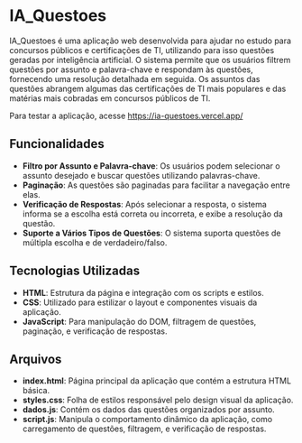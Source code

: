 # IA_Questoes

IA_Questoes é uma aplicação web desenvolvida para ajudar no estudo para concursos públicos e certificações de TI, utilizando para isso questões geradas por inteligência artificial. O sistema permite que os usuários filtrem questões por assunto e palavra-chave e respondam às questões, fornecendo uma resolução detalhada em seguida. Os assuntos das questões abrangem algumas das certificações de TI mais populares e das matérias mais cobradas em concursos públicos de TI.

Para testar a aplicação, acesse https://ia-questoes.vercel.app/

## Funcionalidades

- **Filtro por Assunto e Palavra-chave**: Os usuários podem selecionar o assunto desejado e buscar questões utilizando palavras-chave.
- **Paginação**: As questões são paginadas para facilitar a navegação entre elas.
- **Verificação de Respostas**: Após selecionar a resposta, o sistema informa se a escolha está correta ou incorreta, e exibe a resolução da questão.
- **Suporte a Vários Tipos de Questões**: O sistema suporta questões de múltipla escolha e de verdadeiro/falso.

## Tecnologias Utilizadas

- **HTML**: Estrutura da página e integração com os scripts e estilos.
- **CSS**: Utilizado para estilizar o layout e componentes visuais da aplicação.
- **JavaScript**: Para manipulação do DOM, filtragem de questões, paginação, e verificação de respostas.

## Arquivos

- **index.html**: Página principal da aplicação que contém a estrutura HTML básica.
- **styles.css**: Folha de estilos responsável pelo design visual da aplicação.
- **dados.js**: Contém os dados das questões organizados por assunto.
- **script.js**: Manipula o comportamento dinâmico da aplicação, como carregamento de questões, filtragem, e verificação de respostas.
